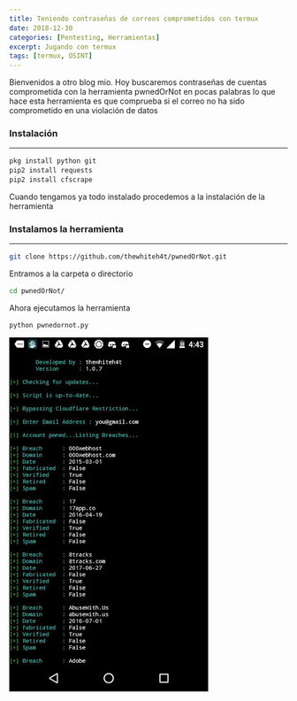 ```yaml
---
title: Teniendo contraseñas de correos comprometidos con termux
date: 2018-12-30
categories: [Pentesting, Herramientas]
excerpt: Jugando con termux
tags: [termux, OSINT]
---
```


Bienvenidos a otro blog mio. Hoy buscaremos contraseñas de cuentas comprometida con la herramienta pwnedOrNot en pocas palabras lo que hace esta herramienta es que comprueba si el correo no ha sido comprometido en una violación de datos
 
### Instalación
----

```bash 
pkg install python git
pip2 install requests  
pip2 install cfscrape  
```

Cuando tengamos ya todo instalado procedemos a la instalación de la herramienta
 
### Instalamos la herramienta
----

```bash
git clone https://github.com/thewhiteh4t/pwnedOrNot.git
```  

Entramos a la carpeta o directorio

```bash
cd pwnedOrNot/
```

Ahora ejecutamos la herramienta

```bash
python pwnedornot.py
```

![termux](/assets/img/post/08/termux.jpg) 